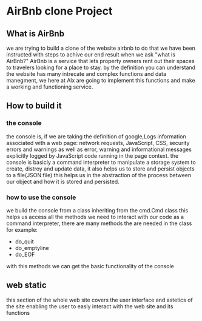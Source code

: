 # AirBnb clone Project

## What is AirBnb
we are trying to build a clone of the website airbnb to do that we have been instructed with steps to achive our end result
when we ask "what is AirBnb?" AirBnb is a service that lets property owners rent out their spaces to travelers looking for a place to stay.
by the definition you can understand the website has many intrecate and complex functions and data manegment, we here at Alx are going to implement
this functions and make a working and functioning service.

## How to build it

### the console
the console is, if we are taking the definition of google,Logs information associated with a web page: 
network requests, JavaScript, CSS, security errors and warnings as well as error, 
warning and informational messages explicitly logged by JavaScript code running in the page context.
the console is basicly a command interpreter to manipulate a storage system to create, distroy and update data, it also helps us to
store and persist objects to a file(JSON file) this helps us in the abstraction of the process between our object and how it is stored and persisted.

### how to use the console
we build the console from a class inheriting from the cmd.Cmd class this helps us access all the methods 
we need to interact with our code as a command interpreter, there are many methods the are needed in the class
for example:

* do_quit
* do_emptyline
* do_EOF

with this methods we can get the basic functionality of the console

## web static
this section of the whole web site covers the user interface and astetics of the site enabling the user to easly interact with the web site and its functions

